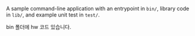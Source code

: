 A sample command-line application with an entrypoint in `bin/`, library code
in `lib/`, and example unit test in `test/`.

bin 폴더에 hw 코드 있습니다.
